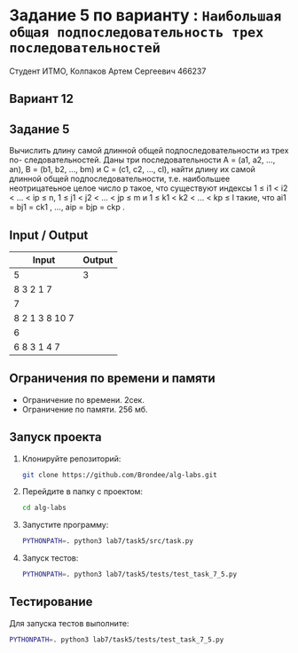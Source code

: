 # Задание 5 по варианту : `Наибольшая общая подпоследовательность трех последовательностей`

Студент ИТМО, Колпаков Артем Сергеевич 466237

## Вариант 12

## Задание 5

Вычислить длину самой длинной общей подпоследовательности из трех по-
следовательностей.
Даны три последовательности A = (a1, a2, ..., an), B = (b1, b2, ..., bm) и C =
(c1, c2, ..., cl), найти длину их самой длинной общей подпоследовательности, т.е.
наибольшее неотрицатеьное целое число p такое, что существуют индексы 1 ≤
i1 < i2 < ... < ip ≤ n, 1 ≤ j1 < j2 < ... < jp ≤ m и 1 ≤ k1 < k2 < ... < kp ≤ l
такие, что ai1 = bj1 = ck1 , ..., aip = bjp = ckp .

## Input / Output

| Input          | Output |
| -------------- | ------ |
| 5              | 3      |
| 8 3 2 1 7      |
| 7              |
| 8 2 1 3 8 10 7 |
| 6              |
| 6 8 3 1 4 7    |

## Ограничения по времени и памяти

- Ограничение по времени. 2сек.
- Ограничение по памяти. 256 мб.

## Запуск проекта

1. Клонируйте репозиторий:
   ```bash
   git clone https://github.com/Brondee/alg-labs.git
   ```
2. Перейдите в папку с проектом:
   ```bash
   cd alg-labs
   ```
3. Запустите программу:

   ```bash
   PYTHONPATH=. python3 lab7/task5/src/task.py
   ```

4. Запуск тестов:

   ```bash
   PYTHONPATH=. python3 lab7/task5/tests/test_task_7_5.py

   ```

## Тестирование

Для запуска тестов выполните:

```bash
PYTHONPATH=. python3 lab7/task5/tests/test_task_7_5.py
```
